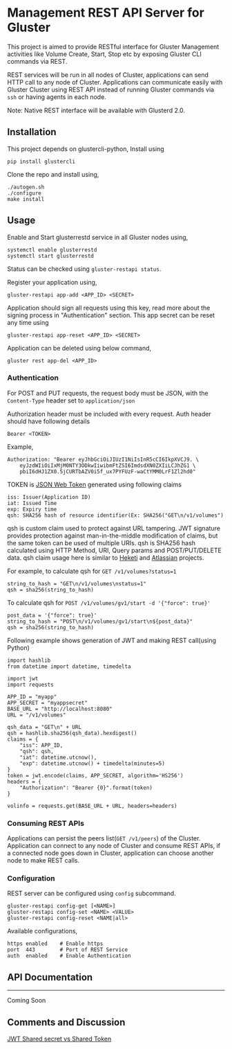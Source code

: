# Management REST API Server for Gluster

This project is aimed to provide RESTful interface for Gluster
Management activities like Volume Create, Start, Stop
etc by exposing Gluster CLI commands via REST.

REST services will be run in all nodes of Cluster, applications can
send HTTP call to any node of Cluster. Applications can
communicate easily with Gluster Cluster using REST API instead of
running Gluster commands via `ssh` or having agents in each node.

Note: Native REST interface will be available with Glusterd 2.0.

## Installation

This project depends on glustercli-python, Install using

    pip install glustercli

Clone the repo and install using,

    ./autogen.sh
    ./configure
    make install

Usage
-----
Enable and Start glusterrestd service in all Gluster nodes using,

    systemctl enable glusterrestd
    systemctl start glusterrestd

Status can be checked using `gluster-restapi status`.

Register your application using,

    gluster-restapi app-add <APP_ID> <SECRET>

Application should sign all requests using this key, read more
about the signing process in "Authentication" section. This app secret
can be reset any time using

    gluster-restapi app-reset <APP_ID> <SECRET>

Application can be deleted using below command,

    gluster rest app-del <APP_ID>

### Authentication
For POST and PUT requests, the request body must be JSON, with the
`Content-Type` header set to `application/json`

Authorization header must be included with every request. Auth header
should have following details

    Bearer <TOKEN>

Example,

    Authorization: "Bearer eyJhbGciOiJIUzI1NiIsInR5cCI6IkpXVCJ9. \
        eyJzdWIiOiIxMjM0NTY3ODkwIiwibmFtZSI6ImdsdXN0ZXIiLCJhZG1 \
        pbiI6dHJ1ZX0.5jCURTbAZV0i5f_ux7PYFUzF-waCtYMM0LrF1Zl2hd0"

TOKEN is [JSON Web Token](http://jwt.io/) generated using following claims

    iss: Issuer(Application ID)
    iat: Issued Time
    exp: Expiry time
    qsh: SHA256 hash of resource identifier(Ex: SHA256("GET\n/v1/volumes")

qsh is custom claim used to protect against URL tampering. JWT
signature provides protection against man-in-the-middle modification
of claims, but the same token can be used of multiple URIs. qsh is
SHA256 hash calculated using HTTP Method, URI, Query params and
POST/PUT/DELETE data. qsh claim usage here is similar to
[Heketi](https://github.com/heketi/heketi) and
[Atlassian](https://developer.atlassian.com/blog/2015/01/understanding-jwt/)
projects.

For example, to calculate qsh for `GET /v1/volumes?status=1`

    string_to_hash = "GET\n/v1/volumes\nstatus=1"
    qsh = sha256(string_to_hash)

To calculate qsh for `POST /v1/volumes/gv1/start -d '{"force": true}'`

    post_data = '{"force": true}'
    string_to_hash = "POST\n/v1/volumes/gv1/start\n${post_data}"
    qsh = sha256(string_to_hash)

Following example shows generation of JWT and making REST call(using Python)

    import hashlib
    from datetime import datetime, timedelta

    import jwt
    import requests

    APP_ID = "myapp"
    APP_SECRET = "myappsecret"
    BASE_URL = "http://localhost:8080"
    URL = "/v1/volumes"

    qsh_data = "GET\n" + URL
    qsh = hashlib.sha256(qsh_data).hexdigest()
    claims = {
        "iss": APP_ID,
        "qsh": qsh,
        "iat": datetime.utcnow(),
        "exp": datetime.utcnow() + timedelta(minutes=5)
    }
    token = jwt.encode(claims, APP_SECRET, algorithm='HS256')
    headers = {
        "Authorization": "Bearer {0}".format(token)
    }

    volinfo = requests.get(BASE_URL + URL, headers=headers)

### Consuming REST APIs
Applications can persist the peers list(`GET /v1/peers`) of the
Cluster. Application can connect to any node of Cluster and consume
REST APIs, if a connected node goes down in Cluster, application can
choose another node to make REST calls.

### Configuration

REST server can be configured using `config` subcommand.

    gluster-restapi config-get [<NAME>]
    gluster-restapi config-set <NAME> <VALUE>
    gluster-restapi config-reset <NAME|all>

Available configurations,

    https enabled    # Enable https
    port  443        # Port of REST Service
    auth  enabled    # Enable Authentication

## API Documentation
-----------------
Coming Soon


## Comments and Discussion
[JWT Shared secret vs Shared Token](http://www.gluster.org/pipermail/gluster-devel/2016-March/048508.html)
